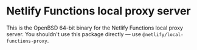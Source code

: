 # Netlify Functions local proxy server

This is the OpenBSD 64-bit binary for the Netlify Functions local proxy server. You shouldn't use this package directly
— use `@netlify/local-functions-proxy`.
